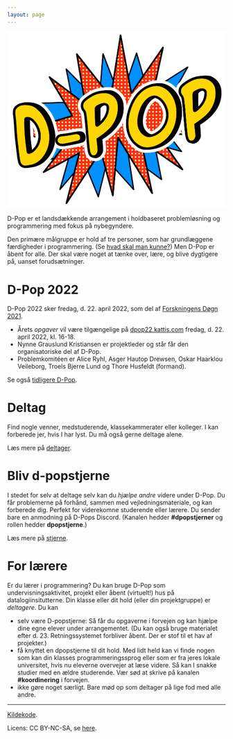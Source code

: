 ```yaml
---
layout: page
---
```


<img src="static/media/img/dpop-large.png" alt="hi" class="inline"/>

D-Pop er et landsdækkende arrangement i holdbaseret problemløsning og programmering med fokus på nybegyndere.


Den primære målgruppe er hold af tre personer, som har grundlæggene færdigheder i programmering.
(Se [hvad skal man kunne?](deltager/#hvad-skal-man-kunne))
Men D-Pop er åbent for alle.
Der skal være noget at tænke over, lære, og blive dygtigere på, uanset forudsætninger.

# D-Pop 2022

D-Pop 2022 sker fredag, d. 22. april 2022, som del af [Forskningens Døgn 2021](https://forsk.dk).

* Årets _opgaver_ vil være tilgængelige på [dpop22.kattis.com](https://dpop22.kattis.com) fredag, d. 22. april 2022, kl. 16-18.
* Nynne Grauslund Kristiansen er projektleder og står får den organisatoriske del af D-Pop.
* Problemkomitéen er Alice Ryhl, Asger Hautop Drewsen, Oskar Haarklou Veileborg, Troels Bjerre Lund og Thore Husfeldt (formand).

Se også [tidligere D-Pop](tidligere).

# Deltag

Find nogle venner, medstuderende, klassekammerater eller kolleger.
I kan forberede jer, hvis I har lyst.
Du må også gerne deltage alene.

Læs mere på [deltager](/deltager/).

# Bliv d-popstjerne

I stedet for selv at deltage selv kan du _hjælpe andre_ videre under D-Pop.
Du får problemerne på forhånd, sammen med vejledningsmateriale, og kan forberede dig.
Perfekt for viderekomne studerende eller lærere.
Du sender bare en anmodning på D-Pops Discord.
(Kanalen hedder **#dpopstjerner** og rollen hedder **dpopstjerne**.) 

Læs mere på [stjerne](/stjerne/).

# For lærere

Er du lærer i programmering?
Du kan bruge D-Pop som undervisningsaktivitet, projekt eller åbent (virtuelt!) hus på datalogiinsitutterne.
Din klasse eller dit hold (eller din projektgruppe) er _deltagere_.
Du kan 
* selv være D-popstjerne: Så får du opgaverne i forvejen og kan hjælpe dine egne elever under arrangementet. (Du kan også bruge materialet efter d. 23. Retningssystemet forbliver åbent. Der er stof til et hav af projekter.)
* få knyttet en dpopstjerne til dit hold. Med lidt held kan vi finde nogen som kan din klasses programmeringssprog eller som er fra jeres lokale universitet, hvis nu eleverne overvejer at læse videre. Så kan I snakke studier med en ældre studerende. Vær sød at skrive på kanalen **#koordinering** i forvejen.
* ikke gøre noget særligt. Bare mød op som deltager på lige fod med alle andre.

---

<div class="small center">
<p><a href="https://github.com/d-pop/d-pop.github.io">Kildekode</a>.</p>
<p>Licens: CC BY-NC-SA, se <a href="/license">here</a>.</p>
</div>
